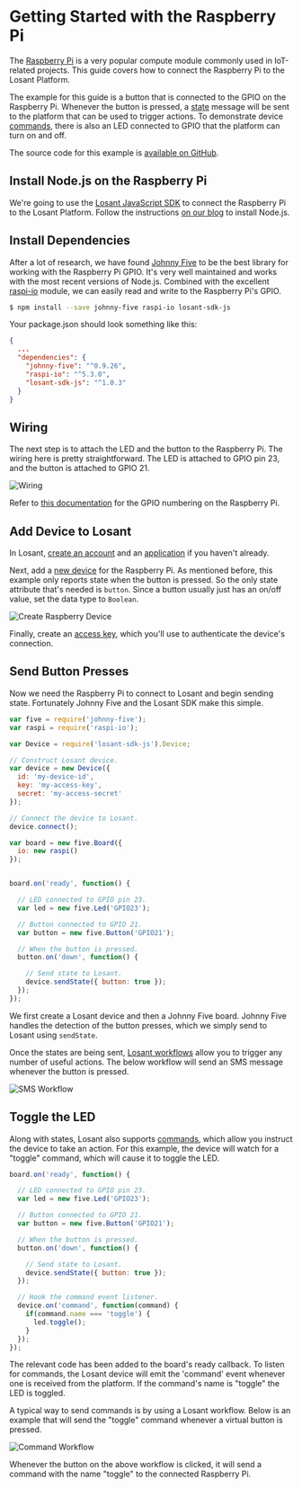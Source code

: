 # Getting Started with the Raspberry Pi

The <a href="https://www.raspberrypi.org/" target="\_blank">Raspberry Pi</a> is a very popular compute module commonly used in IoT-related projects. This guide covers how to connect the Raspberry Pi to the Losant Platform.

The example for this guide is a button that is connected to the GPIO on the Raspberry Pi. Whenever the button is pressed, a [state](/devices/state) message will be sent to the platform that can be used to trigger actions. To demonstrate device [commands](/devices/state), there is also an LED connected to GPIO that the platform can turn on and off.

The source code for this example is <a href="https://github.com/Losant/example-raspberry-pi" target="\_blank">available on GitHub</a>.

## Install Node.js on the Raspberry Pi

We're going to use the <a href="https://github.com/Losant/losant-rest-js" target="\_blank">Losant JavaScript SDK</a> to connect the Raspberry Pi to the Losant Platform. Follow the instructions <a href="https://www.losant.com/blog/how-to-install-nodejs-on-raspberry-pi" target="\_blank">on our blog</a> to install Node.js.

## Install Dependencies

After a lot of research, we have found <a href="http://johnny-five.io/" target="\_blank">Johnny Five</a> to be the best library for working with the Raspberry Pi GPIO. It's very well maintained and works with the most recent versions of Node.js. Combined with the excellent <a href="https://github.com/rwaldron/johnny-five/blob/master/docs/raspi-io.md" target="\_blank">raspi-io</a> module, we can easily read and write to the Raspberry Pi's GPIO.

```sh
$ npm install --save johnny-five raspi-io losant-sdk-js
```

Your package.json should look something like this:

```json
{
  ...
  "dependencies": {
    "johnny-five": "^0.9.26",
    "raspi-io": "^5.3.0",
    "losant-sdk-js": "^1.0.3"
  }
}
```

## Wiring

The next step is to attach the LED and the button to the Raspberry Pi. The wiring here is pretty straightforward. The LED is attached to GPIO pin 23, and the button is attached to GPIO 21.

![Wiring](/images/getting-started/boards/raspberry-wiring.jpg "Wiring")

Refer to <a href="https://www.raspberrypi.org/documentation/usage/gpio-plus-and-raspi2/" target="\_blank">this documentation</a> for the GPIO numbering on the Raspberry Pi.

## Add Device to Losant

In Losant, <a href="https://accounts.losant.com/create-account" target="\_blank">create an account</a> and an [application](/applications/overview) if you haven't already.

Next, add a [new device](/devices/overview) for the Raspberry Pi. As mentioned before, this example only reports state when the button is pressed. So the only state attribute that's needed is `button`. Since a button usually just has an on/off value, set the data type to `Boolean`.

![Create Raspberry Device](/images/getting-started/boards/create-raspberry-pi-device.png "Create Raspberry Device")

Finally, create an [access key](/applications/access-keys), which you'll use to authenticate the device's connection.

## Send Button Presses

Now we need the Raspberry Pi to connect to Losant and begin sending state. Fortunately Johnny Five and the Losant SDK make this simple.

```JavaScript
var five = require('johnny-five');
var raspi = require('raspi-io');

var Device = require('losant-sdk-js').Device;

// Construct Losant device.
var device = new Device({
  id: 'my-device-id',
  key: 'my-access-key',
  secret: 'my-access-secret'
});

// Connect the device to Losant.
device.connect();

var board = new five.Board({
  io: new raspi()
});


board.on('ready', function() {

  // LED connected to GPIO pin 23.
  var led = new five.Led('GPIO23');

  // Button connected to GPIO 21.
  var button = new five.Button('GPIO21');

  // When the button is pressed.
  button.on('down', function() {

    // Send state to Losant.
    device.sendState({ button: true });
  });
});
```

We first create a Losant device and then a Johnny Five board. Johnny Five handles the detection of the button presses, which we simply send to Losant using `sendState`.

Once the states are being sent, [Losant workflows](/workflows/overview) allow you to trigger any number of useful actions. The below workflow will send an SMS message whenever the button is pressed.

![SMS Workflow](/images/getting-started/boards/raspberry-sms-workflow.png "SMS Workflow")

## Toggle the LED

Along with states, Losant also supports [commands](/devices/commands), which allow you instruct the device to take an action. For this example, the device will watch for a "toggle" command, which will cause it to toggle the LED.

```JavaScript
board.on('ready', function() {

  // LED connected to GPIO pin 23.
  var led = new five.Led('GPIO23');

  // Button connected to GPIO 21.
  var button = new five.Button('GPIO21');

  // When the button is pressed.
  button.on('down', function() {

    // Send state to Losant.
    device.sendState({ button: true });
  });

  // Hook the command event listener.
  device.on('command', function(command) {
    if(command.name === 'toggle') {
      led.toggle();
    }
  });
});
```

The relevant code has been added to the board's ready callback. To listen for commands, the Losant device will emit the 'command' event whenever one is received from the platform. If the command's name is "toggle" the LED is toggled.

A typical way to send commands is by using a Losant workflow. Below is an example that will send the "toggle" command whenever a virtual button is pressed.

![Command Workflow](/images/getting-started/boards/raspberry-commands.png "Command Workflow")

Whenever the button on the above workflow is clicked, it will send a command with the name "toggle" to the connected Raspberry Pi.
